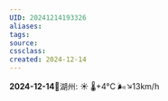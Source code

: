 ```yaml
---
UID: 20241214193326 
aliases: 
tags: 
source: 
cssclass: 
created: 2024-12-14
---
```

**2024-12-14**🌱湖州: ☀️   🌡️+4°C 🌬️↘13km/h


